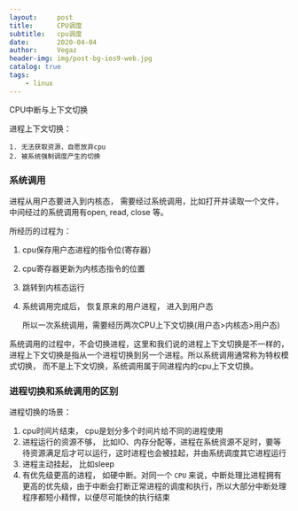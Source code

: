 ```yaml
---
layout:     post
title:      CPU调度
subtitle:   cpu调度
date:       2020-04-04
author:     Vegaz
header-img: img/post-bg-ios9-web.jpg
catalog: true
tags:
    - linux
---
```


CPU中断与上下文切换

进程上下文切换：

 	1. 无法获取资源，自愿放弃cpu
 	2. 被系统强制调度产生的切换

### 系统调用

进程从用户态要进入到内核态， 需要经过系统调用，比如打开并读取一个文件，中间经过的系统调用有open, read, close 等。

所经历的过程为：

1. cpu保存用户态进程的指令位(寄存器）

2. cpu寄存器更新为内核态指令的位置

3. 跳转到内核态运行

4. 系统调用完成后， 恢复原来的用户进程， 进入到用户态

   所以一次系统调用，需要经历两次CPU上下文切换(用户态>内核态>用户态)

系统调用的过程中，不会切换进程，这里和我们说的进程上下文切换是不一样的，进程上下文切换是指从一个进程切换到另一个进程。所以系统调用通常称为特权模式切换， 而不是上下文切换，系统调用属于同进程内的cpu上下文切换。

### 进程切换和系统调用的区别

进程切换的场景：

1. cpu时间片结束， cpu是划分多个时间片给不同的进程使用
2. 进程运行的资源不够， 比如IO、内存分配等，进程在系统资源不足时，要等待资源满足后才可以运行，这时进程也会被挂起，并由系统调度其它进程运行
3. 进程主动挂起， 比如sleep
4. 有优先级更高的进程， 如硬中断。对同一个 `CPU` 来说，中断处理比进程拥有更高的优先级，由于中断会打断正常进程的调度和执行，所以大部分中断处理程序都短小精悍，以便尽可能快的执行结束

